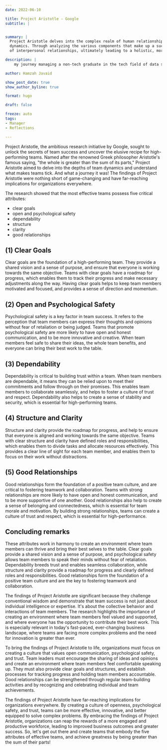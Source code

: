 ```yaml
---
date: 2022-06-10

title: Project Aristotle - Google
subtitle: |


summary: |
  Project Aristotle delves into the complex realm of human relationships and teamwork, offering a systematic approach to understanding and improving group 
  dynamics. Through analyzing the various components that make up a successful team, Project Aristotle aims to break down and comprehend the intricacies 
  of interpersonal relationships, ultimately leading to a holistic, more complete understanding of what makes a team truly great.

description: |
    my journey managing a non-tech graduate in the tech field of data science.

author: Hamzah Javaid

show_post_date: true
show_author_byline: true

format: hugo

draft: false

freeze: auto
tags:
- Manager
- Reflections

---
```


Project Aristotle, the ambitious research initiative by Google, sought to unlock the secrets of team success and uncover the elusive recipe for high-performing teams. Named after the renowned Greek philosopher Aristotle's famous saying, "the whole is greater than the sum of its parts," Project Aristotle aimed to delve into the depths of team dynamics and understand what makes teams tick. And what a journey it was! The findings of Project Aristotle were nothing short of game-changing and have far-reaching implications for organizations everywhere.

The research showed that the most effective teams possess five critical attributes: 

- clear goals
- open and psychological safety
- dependability
- structure
- clarity
- good relationships


## (1) Clear Goals

Clear goals are the foundation of a high-performing team. They provide a shared vision and a sense of purpose, and ensure that everyone is working towards the same objective. Teams with clear goals have a roadmap for progress, which enables them to track their progress and make necessary adjustments along the way. Having clear goals helps to keep team members motivated and focused, and provides a sense of direction and momentum.


## (2) Open and Psychological Safety

Psychological safety is a key factor in team success. It refers to the perception that team members can express their thoughts and opinions without fear of retaliation or being judged. Teams that promote psychological safety are more likely to have open and honest communication, and to be more innovative and creative. When team members feel safe to share their ideas, the whole team benefits, and everyone can bring their best work to the table.

## (3) Dependability

Dependability is critical to building trust within a team. When team members are dependable, it means they can be relied upon to meet their commitments and follow through on their promises. This enables team members to collaborate seamlessly, and helps to foster a culture of trust and respect. Dependability also helps to create a sense of stability and security, which is essential for high-performing teams.

## (4) Structure and Clarity

Structure and clarity provide the roadmap for progress, and help to ensure that everyone is aligned and working towards the same objective. Teams with clear structure and clarity have defined roles and responsibilities, which enables them to divide tasks and allocate resources effectively. This provides a clear line of sight for each team member, and enables them to focus on their work without distractions.

## (5) Good Relationships

Good relationships form the foundation of a positive team culture, and are critical to fostering teamwork and collaboration. Teams with strong relationships are more likely to have open and honest communication, and to be more supportive of one another. Good relationships also help to create a sense of belonging and connectedness, which is essential for team morale and motivation. By building strong relationships, teams can create a culture of trust and respect, which is essential for high-performance.

## Concluding remarks

These attributes work in harmony to create an environment where team members can thrive and bring their best selves to the table. Clear goals provide a shared vision and a sense of purpose, and psychological safety allows team members to speak their minds without fear of retaliation. Dependability breeds trust and enables seamless collaboration, while structure and clarity provide a roadmap for progress and clearly defined roles and responsibilities. Good relationships form the foundation of a positive team culture and are the key to fostering teamwork and collaboration.

The findings of Project Aristotle are significant because they challenge conventional wisdom and demonstrate that team success is not just about individual intelligence or expertise. It's about the collective behavior and interactions of team members. The research highlights the importance of creating an environment where team members feel valued and supported, and where everyone has the opportunity to contribute their best work. This is especially relevant in today's fast-paced, ever-changing business landscape, where teams are facing more complex problems and the need for innovation is greater than ever.

To bring the findings of Project Aristotle to life, organizations must focus on creating a culture that values open communication, psychological safety, and trust. Team leaders must encourage the sharing of ideas and opinions and create an environment where team members feel comfortable speaking up. They must also provide clear goals and structures, and establish processes for tracking progress and holding team members accountable. Good relationships can be strengthened through regular team-building activities and by recognizing and celebrating individual and team achievements.

The findings of Project Aristotle have far-reaching implications for organizations everywhere. By creating a culture of openness, psychological safety, and trust, teams can be more effective, innovative, and better equipped to solve complex problems. By embracing the findings of Project Aristotle, organizations can reap the rewards of a more engaged and productive workforce, leading to improved business outcomes and greater success. So, let's get out there and create teams that embody the five attributes of effective teams, and achieve greatness by being greater than the sum of their parts!
